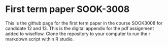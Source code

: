 # First term paper SOOK-3008
This is the github page for the first term paper in the course SOOK3008 for candidate 12 and 13.
This is the digital appendix for the pdf assignment added to wiseflow. 
Clone the repository to your computer to run the r markdown script within R studio.
